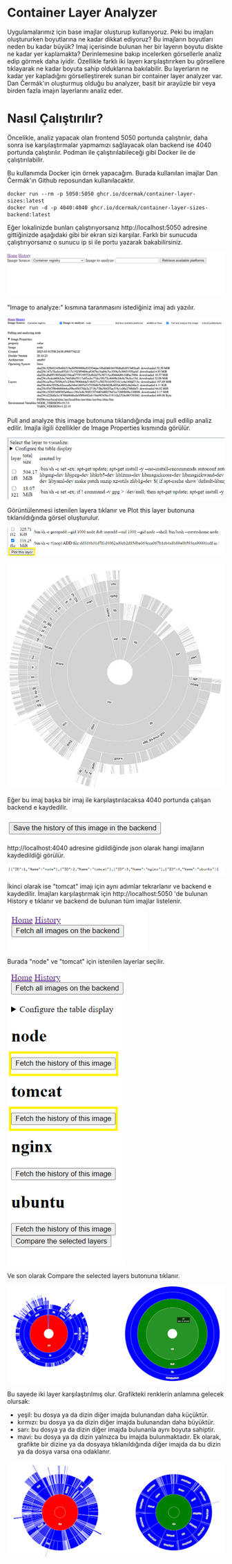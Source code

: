 # Container Layer Analyzer

Uygulamalarımız için base imajlar oluşturup kullanıyoruz. Peki bu imajları oluştururken boyutlarına ne kadar dikkat ediyoruz? Bu imajların boyutları neden bu kadar büyük? Imaj içerisinde bulunan her bir layerın boyutu diskte ne kadar yer kaplamakta? Derinlemesine bakıp incelerken görsellerle analiz edip görmek daha iyidir. Özellikle farklı iki layerı karşılaştırırken bu görsellere tıklayarak ne kadar boyuta sahip olduklarına bakılabilir. Bu layerların ne kadar yer kapladığını görselleştirerek sunan bir container layer analyzer var. Dan Čermák'ın oluşturmuş olduğu bu analyzer, basit bir arayüzle bir veya birden fazla imajın layerlarını analiz eder.

# Nasıl Çalıştırılır?
Öncelikle, analiz yapacak olan frontend 5050 portunda çalıştırılır, daha sonra ise karşılaştırmalar yapmamızı sağlayacak olan backend ise 4040 portunda çalıştırılır. Podman ile çalıştırılabileceği gibi Docker ile de çalıştırılabilir.

Bu kullanımda Docker için örnek yapacağım. Burada kullanılan imajlar Dan Čermák'ın Github reposundan kullanılacaktır.

```
docker run --rm -p 5050:5050 ghcr.io/dcermak/container-layer-sizes:latest
docker run -d -p 4040:4040 ghcr.io/dcermak/container-layer-sizes-backend:latest
```

Eğer lokalinizde bunları çalıştırıyorsanız http://localhost:5050 adresine gittiğinizde aşağıdaki gibi bir ekran sizi karşılar. Farklı bir sunucuda çalıştırıyorsanız o sunucu ip si ile portu yazarak bakabilirsiniz.

![1](.\images\1.png)

"Image to analyze:" kısmına taranmasını istediğiniz imaj adı yazılır.

![2](.\images\2.png)

Pull and analyze this image butonuna tıklandığında imaj pull edilip analiz edilir. Imajla ilgili özellikler de Image Properties kısmında görülür.

![3](.\images\3.png)

Görüntülenmesi istenilen layera tıklanır ve Plot this layer butonuna tıklanıldığında görsel oluşturulur.

![4](.\images\4.png)

![5](.\images\5.png)

Eğer bu imaj başka bir imaj ile karşılaştırılacaksa 4040 portunda çalışan backend e kaydedilir.

![6](.\images\6.png)

http://localhost:4040 adresine gidildiğinde json olarak hangi imajların kaydedildiği görülür.

![7](.\images\7.png)

İkinci olarak ise "tomcat" imajı için aynı adımlar tekrarlanır ve backend e kaydedilir.
İmajları karşılaştırmak için http://localhost:5050 'de bulunan History e tıklanır ve backend de bulunan tüm imajlar listelenir.

![8](.\images\8.png)

Burada "node" ve "tomcat" için istenilen layerlar seçilir.

![9](.\images\9.png)

Ve son olarak Compare the selected layers butonuna tıklanır.

![10](.\images\10.png)

Bu sayede iki layer karşılaştırılmış olur.
Grafikteki renklerin anlamına gelecek olursak:
- yeşil: bu dosya ya da dizin diğer imajda bulunandan daha küçüktür.
- kırmızı: bu dosya ya da dizin diğer imajda bulunandan daha büyüktür.
- sarı: bu dosya ya da dizin diğer imajda bulunanla aynı boyuta sahiptir.
- mavi: bu dosya ya da dizin yalnızca bu imajda bulunmaktadır.
Ek olarak, grafikte bir dizine ya da dosyaya tıklanıldığında diğer imajda da bu dizin ya da dosya varsa ona odaklanır.

![11](.\images\11.png)


